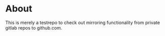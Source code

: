 # About
This is merely a testrepo to check out mirroring functionality from private gitlab repos to github.com.
